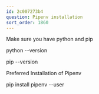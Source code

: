 ```yaml
---
id: 2c007273b4
question: Pipenv installation
sort_order: 1860
---
```


Make sure you have python and pip

python --version

pip --version

Preferred Installation of Pipenv

pip install pipenv --user

